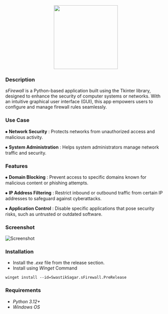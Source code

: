 <div align="middle">
<img height="200" src= "https://i.postimg.cc/9fdSNxD0/Firewall-3.jpg"/>
</div>
<div align="left"> <h3>Description</h3></div>
<h><p align="left"> 

*sFirewall* is a Python-based application built using the Tkinter library, designed to enhance the security of computer systems or networks. With an intuitive graphical user interface (GUI), this app empowers users to configure and manage firewall rules seamlessly.</p></h>
<div align="left"> <h3>Use Case</h3></div>

⦁ **Network Security** : Protects networks from unauthorized access and malicious activity.
  <div align="left">

⦁ **System Administration** : Helps system administrators manage network traffic and security.
  <div align="left">

  <div align="left"> <h3>Features</h3></div>

⦁ **Domain Blocking** : Prevent access to specific domains known for malicious content or phishing attempts.
  <div align="left">

⦁ **IP Address Filtering** : Restrict inbound or outbound traffic from certain IP addresses to safeguard against cyberattacks.
  <div align="left">

⦁ **Application Control** : Disable specific applications that pose security risks, such as untrusted or outdated software.
  <div align="left">

<div align="left"> <h3>Screenshot</h3></div>

![Screenshot](https://i.postimg.cc/SNfvMWzt/Screenshot-2025-04-24-101602.png)

<div align="left"> <h3>Installation</h3></div>

- Install the *.exe* file from the release section.
- Install using *Winget* Command
```
winget install --id=SwastikSagar.sFirewall.PreRelease
```

<div align="left"> <h3>Requirements</h3></div>

- *Python 3.12+*
- *Windows OS*
